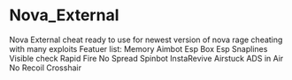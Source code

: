 # Nova_External
Nova External cheat ready to use for newest version of nova rage cheating with many exploits
Featuer list:
Memory Aimbot
Esp Box
Esp Snaplines
Visible check
Rapid Fire
No Spread
Spinbot
InstaRevive
Airstuck
ADS in Air
No Recoil
Crosshair
